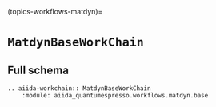 (topics-workflows-matdyn)=

# `MatdynBaseWorkChain`

## Full schema

```{eval-rst}
.. aiida-workchain:: MatdynBaseWorkChain
    :module: aiida_quantumespresso.workflows.matdyn.base
```
